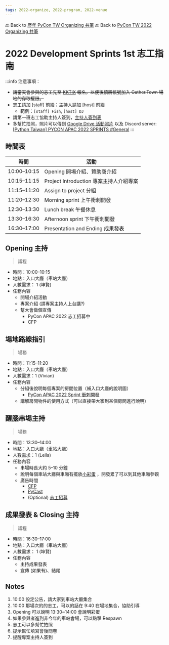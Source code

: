 ```yaml
---
tags: 2022-organize, 2022-program, 2022-venue
---
```


🔙 Back to [歷年 PyCon TW Organizing 共筆](/ryPr7SFyP/%2FHM5mHCFKQCu7-W5ea8ITcw%3Fview)
🔙 Back to [PyCon TW 2022 Organizing 共筆](/rkk3KQ_VY)

# 2022 Development Sprints 1st 志工指南

:::info
注意事項：
- ~~請當天會參與的志工先至 [KKTIX](https://pycontw.kktix.cc/events/pyconsprint2022-1) 報名，以便後續將帳號加入 Gather.Town 場地的存取權限。~~
- 志工請加 [staff] 前綴；主持人請加 [host] 前綴
    - 範例：`[staff] Fish`, `[host] DJ`
- 請第一班志工協助主持人簽到，[主持人簽到表](https://docs.google.com/spreadsheets/d/1qLbg7tWNtu44wyq9HXtMfhRcgKg-Blaiz2MZpAYUyl0/edit#gid=783202308)
- 多幫忙拍照，照片可以傳到 [Google Drive 活動照片](https://drive.google.com/drive/folders/17yKXcUBq2b1QMLpsAMilhFr6lgc5nvK-?usp=sharing) 以及 Discord server: [[Python Taiwan] PYCON APAC 2022 SPRINTS #General](https://discord.com/channels/708115985126653992/749462319104262256)
:::

## 時間表

| 時間 | 活動 |
| --- | --- |
| 10:00–10:15 | Opening 開場介紹、贊助商介紹 |
| 10:15–11:15 | Project Introduction 專案主持人介紹專案 |
| 11:15–11:20 | Assign to project 分組 |
| 11:20–12:30 | Morning sprint 上午衝刺開發 |
| 12:30–13:30 | Lunch break 午餐休息 |
| 13:30–16:30 | Afternoon sprint 下午衝刺開發 |
| 16:30–17:00 | Presentation and Ending 成果發表 |


## Opening 主持

> 議程

- 時間：10:00–10:15
- 地點：入口大廳（車站大廳）
- 人數需求： 1 (坤賢)
- 任務內容
    - 開場介紹活動
    - 專案介紹 (請專案主持人上台講?)
    - 幫大會做個宣傳
        - PyCon APAC 2022 志工招募中
        - CFP

## 場地路線指引

> 場務

- 時間：11:15–11:20
- 地點：入口大廳（車站大廳）
- 人數需求：1 (Vivian)
- 任務內容
    - 分組後說明每個專案的房間位置（補入口大廳的說明圖）
        - [PyCon APAC 2022 Sprint 衝刺開發](/oWg32ha4TOG2v8Dt4QDH0A)
    - 講解房間物件的使用方式（可以直接帶大家到某個房間進行說明）

## 醒腦串場主持

> 場務

- 時間：13:30–14:00
- 地點：入口大廳（車站大廳）
- 人數需求：1 (Leila)
- 任務內容
    - 串場時長大約 5–10 分鐘
    - 說明每個車站大廳與車廂有擺放[小彩蛋](https://docs.google.com/presentation/d/1q5EaY5HAKG9fd9H_GxLyoiJ8jqimb9VQEt8V3EvAuVU/edit?usp=sharing) ，開發累了可以到其他車廂參觀
    - 廣告時間
        - [CFP](https://tw.pycon.org/2022/zh-hant/speaking/cfp?fbclid=IwAR1UntJWaOdaMriv-sdHdTrAGz0TVszvPpmKb2kUWZ3K0eyKAnZyXqTIFUQ)
        - [PyCast](https://open.firstory.me/user/pycast)
        - (Optional) [志工招募](https://docs.google.com/forms/d/e/1FAIpQLSfT3toDqXDXrNKtk4Gdw_wYtSgDpBvkguNbOuXIpsG1FCdD0A/viewform)

## 成果發表 & Closing 主持

> 議程

- 時間：16:30–17:00
- 地點：入口大廳（車站大廳）
- 人數需求： 1 (坤賢)
- 任務內容
    - 主持成果發表
    - 宣傳 (如果有)、結尾


## Notes

1. 10:00 設定公告，請大家到車站大廳集合
2. 10:00 那場次的的志工，可以的話在 9:40 在場地集合，協助引導
3. Opening 可以說明 13:30~14:00 會說明彩蛋
4. 如果參與者進到非今年的車站會場，可以點擊 Respawn
5. 志工可以多幫忙拍照
6. 提示幫忙填寫會後問卷
7. 提醒專案主持人簽到